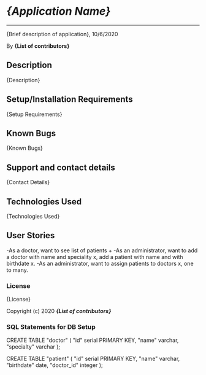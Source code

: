# _{Application Name}_

---

{Brief description of application}, 10/6/2020

By **{List of contributors}**

## Description

{Description}

## Setup/Installation Requirements

{Setup Requirements}

## Known Bugs

{Known Bugs}

## Support and contact details

{Contact Details}

## Technologies Used

{Technologies Used}

## User Stories

-As a doctor, want to see list of patients +
-As an administrator, want to add a doctor with name and speciality x, add a patient with name and with birthdate x.
-As an administrator, want to assign patients to doctors x, one to many.

### License

{License}

Copyright (c) 2020 **_{List of contributors}_**

### SQL Statements for DB Setup

CREATE TABLE "doctor" (
"id" serial PRIMARY KEY,
"name" varchar,
"specialty" varchar
);

CREATE TABLE "patient" (
"id" serial PRIMARY KEY,
"name" varchar,
"birthdate" date,
"doctor_id" integer
);

